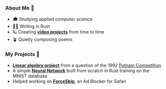 ### About Me 👋

- 🎓 Studying applied computer science
- 👨‍💻 Writing in Rust
- 🪐 Creating [**video projects**](https://www.youtube.com/channel/@elias-) from time to time
- 🪴 Quietly composing poems 

### My Projects 🔭
- [**Linear algebra project**](https://github.com/eliavaux/putnam-1992) from a question of the 1992 [Putnam Competition](https://kskedlaya.org/putnam-archive/1992.pdf)
- A simple [**Neural Network**](https://github.com/eliavaux/machine-learning/) built from scratch in Rust training on the MNIST database
- Helped working on [**ForceSkip**](https://github.com/ppauel/youtube-forceskip), an Ad Blocker for Safari
